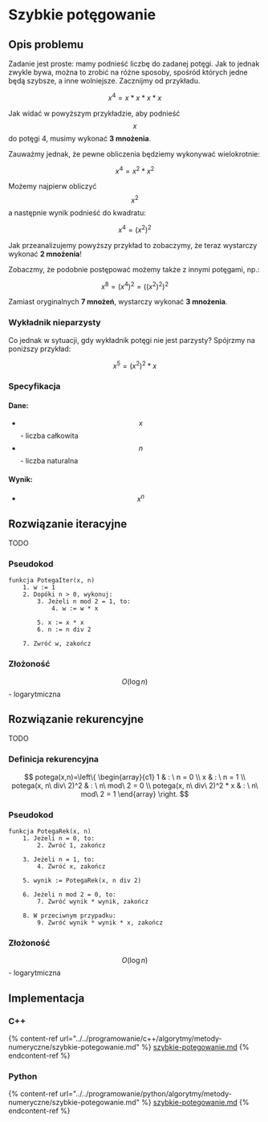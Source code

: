 # Szybkie potęgowanie

## Opis problemu

Zadanie jest proste: mamy podnieść liczbę do zadanej potęgi. Jak to jednak zwykle bywa, można to zrobić na różne sposoby, spośród których jedne będą szybsze, a inne wolniejsze. Zacznijmy od przykładu.

$$
x^4=x*x*x*x
$$

Jak widać w powyższym przykładzie, aby podnieść $$x$$ do potęgi 4, musimy wykonać **3 mnożenia**.&#x20;

Zauważmy jednak, że pewne obliczenia będziemy wykonywać wielokrotnie:

$$
x^4=x^2*x^2
$$

Możemy najpierw obliczyć $$x^2$$ a następnie wynik podnieść do kwadratu:

$$
x^4=(x^2)^2
$$

Jak przeanalizujemy powyższy przykład to zobaczymy, że teraz wystarczy wykonać **2 mnożenia**!

Zobaczmy, że podobnie postępować możemy także z innymi potęgami, np.:

$$
x^8=(x^4)^2=((x^2)^2)^2
$$

Zamiast oryginalnych **7 mnożeń**, wystarczy wykonać **3 mnożenia**.

### Wykładnik nieparzysty

Co jednak w sytuacji, gdy wykładnik potęgi nie jest parzysty? Spójrzmy na poniższy przykład:

$$
x^5=(x^2)^2*x
$$

### Specyfikacja

#### Dane:

* $$x$$  - liczba całkowita
* $$n$$ - liczba naturalna

#### Wynik:

* $$x^n$$&#x20;

## Rozwiązanie iteracyjne

TODO

### Pseudokod

```
funkcja PotegaIter(x, n)
    1. w := 1
    2. Dopóki n > 0, wykonuj:
        3. Jeżeli n mod 2 = 1, to:
            4. w := w * x
        
        5. x := x * x
        6. n := n div 2
    
    7. Zwróć w, zakończ
```

### Złożoność

$$O(\log{n})$$ - logarytmiczna

## Rozwiązanie rekurencyjne

TODO

### Definicja rekurencyjna

$$
potega(x,n)=\left\{ \begin{array}{c1}
1 & : \ n = 0 \\
x & : \ n = 1 \\
potega(x, n\ div\ 2)^2 & : \ n\ mod\ 2 = 0 \\
potega(x, n\ div\ 2)^2 * x & : \ n\ mod\ 2 = 1
\end{array} \right.
$$

### Pseudokod

```
funkcja PotegaRek(x, n)
    1. Jeżeli n = 0, to:
        2. Zwróć 1, zakończ
    
    3. Jeżeli n = 1, to:
        4. Zwróć x, zakończ
    
    5. wynik := PotegaRek(x, n div 2)

    6. Jeżeli n mod 2 = 0, to:
        7. Zwróć wynik * wynik, zakończ
    
    8. W przeciwnym przypadku:
        9. Zwróć wynik * wynik * x, zakończ
```

### Złożoność

$$O(\log{n})$$ - logarytmiczna

## Implementacja

### C++

{% content-ref url="../../programowanie/c++/algorytmy/metody-numeryczne/szybkie-potegowanie.md" %}
[szybkie-potegowanie.md](../../programowanie/c++/algorytmy/metody-numeryczne/szybkie-potegowanie.md)
{% endcontent-ref %}

### Python

{% content-ref url="../../programowanie/python/algorytmy/metody-numeryczne/szybkie-potegowanie.md" %}
[szybkie-potegowanie.md](../../programowanie/python/algorytmy/metody-numeryczne/szybkie-potegowanie.md)
{% endcontent-ref %}
